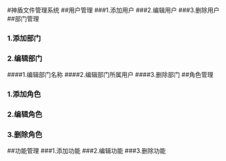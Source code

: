 #神盾文件管理系统
##用户管理
###1.添加用户
###2.编辑用户
###3.删除用户
##部门管理
###	1.添加部门
###	2.编辑部门
####1.编辑部门名称
####2.编辑部门所属用户
####3.删除部门
##角色管理
### 1.添加角色
### 2.编辑角色
### 3.删除角色
##功能管理
###1.添加功能
###2.编辑功能
###3.删除功能